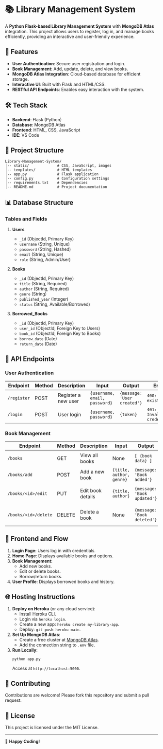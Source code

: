 # 📚 Library Management System

A **Python Flask-based Library Management System** with **MongoDB Atlas** integration. This project allows users to register, log in, and manage books efficiently, providing an interactive and user-friendly experience.

## 🚀 Features

- **User Authentication**: Secure user registration and login.
- **Book Management**: Add, update, delete, and view books.
- **MongoDB Atlas Integration**: Cloud-based database for efficient storage.
- **Interactive UI**: Built with Flask and HTML/CSS.
- **RESTful API Endpoints**: Enables easy interaction with the system.

## 🛠 Tech Stack

- **Backend**: Flask (Python)
- **Database**: MongoDB Atlas
- **Frontend**: HTML, CSS, JavaScript
- **IDE**: VS Code

## 📂 Project Structure
```
Library-Management-System/
│-- static/             # CSS, JavaScript, images
│-- templates/          # HTML templates
│-- app.py              # Flask application
│-- config.py           # Configuration settings
│-- requirements.txt    # Dependencies
│-- README.md           # Project documentation
```

## 📊 Database Structure

### Tables and Fields

1. **Users**
   - `_id` (ObjectId, Primary Key)
   - `username` (String, Unique)
   - `password` (String, Hashed)
   - `email` (String, Unique)
   - `role` (String, Admin/User)

2. **Books**
   - `_id` (ObjectId, Primary Key)
   - `title` (String, Required)
   - `author` (String, Required)
   - `genre` (String)
   - `published_year` (Integer)
   - `status` (String, Available/Borrowed)

3. **Borrowed_Books**
   - `_id` (ObjectId, Primary Key)
   - `user_id` (ObjectId, Foreign Key to Users)
   - `book_id` (ObjectId, Foreign Key to Books)
   - `borrow_date` (Date)
   - `return_date` (Date)

## 🔗 API Endpoints

### User Authentication

| Endpoint      | Method | Description | Input | Output | Errors |
|--------------|--------|-------------|--------|--------|--------|
| `/register`  | POST   | Register a new user | `{username, email, password}` | `{message: 'User created'}` | `400: User exists` |
| `/login`     | POST   | User login | `{username, password}` | `{token}` | `401: Invalid credentials` |

### Book Management

| Endpoint      | Method | Description | Input | Output | Errors |
|--------------|--------|-------------|--------|--------|--------|
| `/books`     | GET    | View all books | None | `[ {book data} ]` | `500: Server error` |
| `/books/add` | POST   | Add a new book | `{title, author, genre}` | `{message: 'Book added'}` | `400: Missing fields` |
| `/books/<id>/edit` | PUT | Edit book details | `{title, author}` | `{message: 'Book updated'}` | `404: Book not found` |
| `/books/<id>/delete` | DELETE | Delete a book | None | `{message: 'Book deleted'}` | `404: Book not found` |

## 🎨 Frontend and Flow

1. **Login Page**: Users log in with credentials.
2. **Home Page**: Displays available books and options.
3. **Book Management**:
   - Add new books.
   - Edit or delete books.
   - Borrow/return books.
4. **User Profile**: Displays borrowed books and history.

## 🌐 Hosting Instructions

1. **Deploy on Heroku** (or any cloud service):
   - Install Heroku CLI.
   - Login via `heroku login`.
   - Create a new app: `heroku create my-library-app`.
   - Deploy: `git push heroku main`.
2. **Set Up MongoDB Atlas**:
   - Create a free cluster at [MongoDB Atlas](https://www.mongodb.com/atlas).
   - Add the connection string to `.env` file.
3. **Run Locally**:
   ```bash
   python app.py
   ```
   Access at `http://localhost:5000`.

## 🤝 Contributing
Contributions are welcome! Please fork this repository and submit a pull request.

## 📜 License
This project is licensed under the MIT License.

---

🚀 **Happy Coding!**

